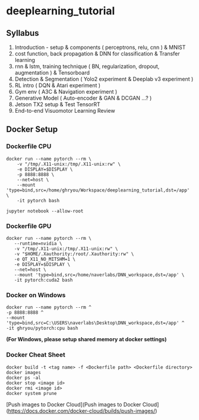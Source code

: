 # deeplearning_tutorial

## Syllabus
1. Introduction - setup & components ( perceptrons, relu, cnn )  & MNIST
2. cost function, back propagation & DNN for classification & Transfer learning
3. rnn & lstm, training technique ( BN, regularization, dropout, augmentation ) & Tensorboard
4. Detection & Segmentation ( Yolo2 experiment & Deeplab v3 experiment )
5. RL intro ( DQN & Atari experiment )
6. Gym env ( A3C & Navigation experiment )
7. Generative Model ( Auto-encoder & GAN & DCGAN ...? )
8. Jetson TX2 setup & Test TensorRT
9. End-to-end Visuomotor Learning Review

## Docker Setup
### Dockerfile CPU
```
docker run --name pytorch --rm \
    -v "/tmp/.X11-unix:/tmp/.X11-unix:rw" \
    -e DISPLAY=$DISPLAY \
    -p 8888:8888 \
    --net=host \
    --mount 'type=bind,src=/home/ghryou/Workspace/deeplearning_tutorial,dst=/app' \
    -it pytorch bash

jupyter notebook --allow-root
```

### Dockerfile GPU
```
docker run --name pytorch --rm \
   --runtime=nvidia \
   -v "/tmp/.X11-unix:/tmp/.X11-unix:rw" \
   -v "$HOME/.Xauthority:/root/.Xauthority:rw" \
   -e QT_X11_NO_MITSHM=1 \
   -e DISPLAY=$DISPLAY \
   --net=host \
   --mount 'type=bind,src=/home/naverlabs/DNN_workspace,dst=/app' \
   -it pytorch:cuda2 bash​
```

### Docker on Windows
```
docker run --name pytorch --rm ^
-p 8888:8888 ^
--mount 'type=bind,src=C:\USERS\naverlabs\Desktop\DNN_workspace,dst=/app' ^
-it ghryou/pytorch:cpu bash​
```
**(For Windows, please setup shared memory at docker settings)**

### Docker Cheat Sheet
```
docker build -t <tag name> -f <Dockerfile path> <Dockerfile directory>
docker images
docker ps -al
docker stop <image id>
docker rmi <image id>
docker system prune
```

[Push images to Docker Cloud](Push images to Docker Cloud](https://docs.docker.com/docker-cloud/builds/push-images/)
